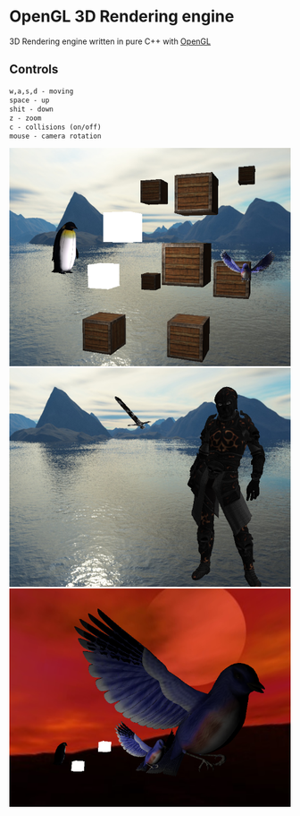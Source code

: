 # OpenGL 3D Rendering engine

3D Rendering engine written in pure C++ with [OpenGL](https://learnopengl.com/)

## Controls

```
w,a,s,d - moving
space - up
shit - down
z - zoom
c - collisions (on/off)
mouse - camera rotation
```

![Scene 1](./imgs/scene1.png)
![Scene 2](./imgs/scene2.png)
![Scene 3](./imgs/scene3.png)
